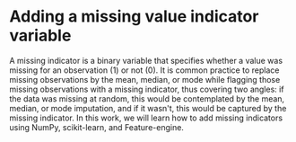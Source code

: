 # **Adding a missing value indicator variable**

A missing indicator is a binary variable that specifies whether a value was missing for an
observation (1) or not (0). It is common practice to replace missing observations by the
mean, median, or mode while flagging those missing observations with a missing
indicator, thus covering two angles: if the data was missing at random, this would be
contemplated by the mean, median, or mode imputation, and if it wasn't, this would be
captured by the missing indicator. In this work, we will learn how to add missing
indicators using NumPy, scikit-learn, and Feature-engine.
